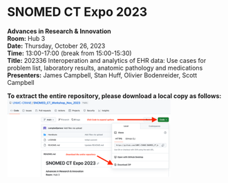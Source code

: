 # SNOMED CT Expo 2023

**Advances in Research & Innovation**  
**Room:** Hub 3  
**Date:** Thursday, October 26, 2023  
**Time:** 13:00-17:00 (break from 15:00-15:30)  
**Title:** 202336 Interoperation and analytics of EHR data: Use cases for problem list, laboratory results, anatomic pathology and medications  
**Presenters:** James Campbell, Stan Huff, Olivier Bodenreider, Scott Campbell

**To extract the entire repository, please download a local copy as follows:**
<img src="Images/download_instructions.png" width="75%" />


